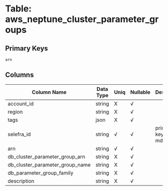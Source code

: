 # Table: aws_neptune_cluster_parameter_groups

## Primary Keys 

```
arn
```


## Columns 

|  Column Name   |  Data Type  | Uniq | Nullable | Description | 
|  ----  | ----  | ----  | ----  | ---- | 
| account_id | string | X | √ |  | 
| region | string | X | √ |  | 
| tags | json | X | √ |  | 
| selefra_id | string | √ | √ | primary keys value md5 | 
| arn | string | √ | √ |  | 
| db_cluster_parameter_group_arn | string | X | √ |  | 
| db_cluster_parameter_group_name | string | X | √ |  | 
| db_parameter_group_family | string | X | √ |  | 
| description | string | X | √ |  | 


